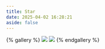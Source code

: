 ```yaml
---
title: Star
date: 2025-04-02 16:28:21
aside: false
---
```


{% gallery %}
![](https://blog-ultimate.oss-cn-beijing.aliyuncs.com/star/Mofei1-cut.jpg)
![](https://blog-ultimate.oss-cn-beijing.aliyuncs.com/star/jilian-%E8%8E%AB%E9%9D%9E.jpg)
{% endgallery %}
